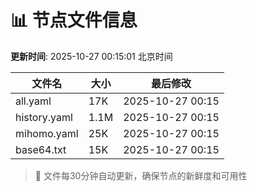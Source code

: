 # 📊 节点文件信息

**更新时间**: 2025-10-27 00:15:01 北京时间

| 文件名 | 大小 | 最后修改 |
|--------|------|----------|
| all.yaml | 17K | 2025-10-27 00:15 |
| history.yaml | 1.1M | 2025-10-27 00:15 |
| mihomo.yaml | 25K | 2025-10-27 00:15 |
| base64.txt | 15K | 2025-10-27 00:15 |

> 🔄 文件每30分钟自动更新，确保节点的新鲜度和可用性
